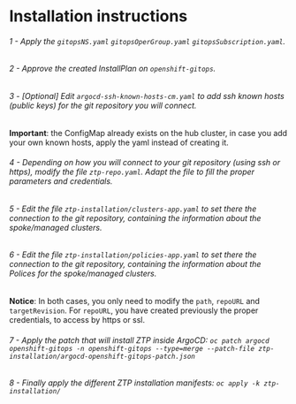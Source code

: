 # Installation instructions

###### 1 - Apply the `gitopsNS.yaml` `gitopsOperGroup.yaml` `gitopsSubscription.yaml`.  

###### 2 - Approve the created InstallPlan on `openshift-gitops`.  

###### 3 - [Optional] Edit `argocd-ssh-known-hosts-cm.yaml` to add ssh known hosts (public keys) for the git repository you will connect. 
**Important**: the ConfigMap already exists on the hub cluster, in case you add your own known hosts, apply the yaml instead of creating it.

###### 4 - Depending on how you will connect to your git repository (using ssh or https), modify the file `ztp-repo.yaml`. Adapt the file to fill the proper parameters and credentials. 

###### 5 -  Edit the file `ztp-installation/clusters-app.yaml` to set there the connection to the git repository, containing the information about the spoke/managed clusters.  

###### 6 -  Edit the file `ztp-installation/policies-app.yaml` to set there the connection to the git repository, containing the information about the Polices for the spoke/managed clusters. 

**Notice**: In both cases, you only need to modify the `path`, `repoURL` and `targetRevision`. For `repoURL`, you have created previously the proper credentials, to access by https or ssl. 

###### 7 - Apply the patch that will install ZTP inside ArgoCD: `oc patch argocd openshift-gitops -n openshift-gitops --type=merge --patch-file ztp-installation/argocd-openshift-gitops-patch.json` 

###### 8 - Finally apply the different ZTP installation manifests:  `oc apply -k ztp-installation/`

